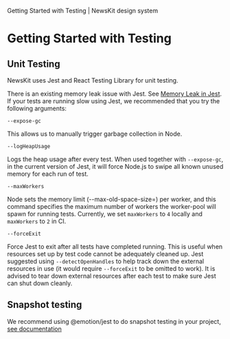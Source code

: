 Getting Started with Testing | NewsKit design system

Getting Started with Testing
============================

Unit Testing
------------

NewsKit uses Jest and React Testing Library for unit testing.

There is an existing memory leak issue with Jest. See [Memory Leak in Jest](https://github.com/facebook/jest/issues/7874). If your tests are running slow using Jest, we recommended that you try the following arguments:

`--expose-gc`

This allows us to manually trigger garbage collection in Node.

`--logHeapUsage`

Logs the heap usage after every test. When used together with `--expose-gc`, in the current version of Jest, it will force Node.js to swipe all known unused memory for each run of test.

`--maxWorkers`

Node sets the memory limit (--max-old-space-size=) per worker, and this command specifies the maximum number of workers the worker-pool will spawn for running tests. Currently, we set `maxWorkers` to `4` locally and `maxWorkers` to `2` in CI.

`--forceExit`

Force Jest to exit after all tests have completed running. This is useful when resources set up by test code cannot be adequately cleaned up. Jest suggested using `--detectOpenHandles` to help track down the external resources in use (it would require `--forceExit` to be omitted to work). It is advised to tear down external resources after each test to make sure Jest can shut down cleanly.

Snapshot testing
----------------

We recommend using @emotion/jest to do snapshot testing in your project, [see documentation](https://emotion.sh/docs/@emotion/jest)